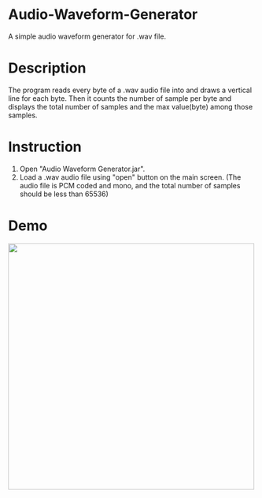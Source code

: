 # Audio-Waveform-Generator
A simple audio waveform generator for .wav file.

# Description
The program reads every byte of a .wav audio file into and draws a vertical line for each byte.
Then it counts the number of sample per byte and displays the total number of samples and the max value(byte) among those samples.

# Instruction
1. Open "Audio Waveform Generator.jar".
2. Load a .wav audio file using "open" button on the main screen.
    (The audio file is PCM coded and mono, and the total number of samples should be less than 65536)

# Demo
<img src="/demo.JPG" width="500">
